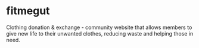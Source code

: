 # fitmegut
Clothing donation &amp; exchange - community website that allows members to give new life to their unwanted clothes, reducing waste and helping those in need.
